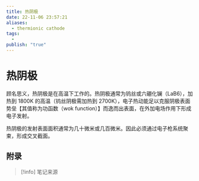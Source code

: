 ```yaml
---
title: 热阴极
date: 22-11-06 23:57:21
aliases:
  - thermionic cathode
tags:
  - 
publish: "true"
---
```


# 热阴极

顾名思义，热阴极是在高温下工作的。热阴极通常为钨丝或六硼化镧（LaB6），加热到 1800K 的高温（钨丝阴极需加热到 2700K），电子热动能足以克服阴极表面势垒【其值称为功函数（wok  function）】而逸而出表面，在外加电场作用下形成电子发射。

热阴极的发射表面面积通常为几十微米或几百微米。因此必须通过电子枪系统聚束，形成交叉截面。


## 附录

> [!info] 笔记来源
> 

